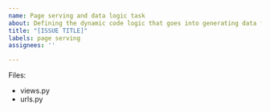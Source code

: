 ```yaml
---
name: Page serving and data logic task
about: Defining the dynamic code logic that goes into generating data for particular webpages, and for receiving user-submitted data.
title: "[ISSUE TITLE]"
labels: page serving
assignees: ''

---
```


Files:
- views.py
- urls.py
